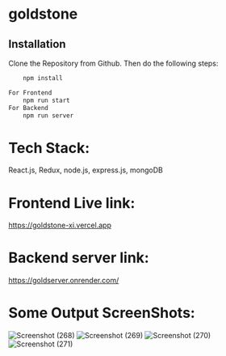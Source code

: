 # goldstone

## Installation

Clone the Repository from Github. Then do the following steps:

```bash
    npm install

For Frontend
    npm run start
For Backend    
    npm run server
```
# Tech Stack:
React.js, Redux, node.js, express.js, mongoDB

# Frontend Live link:
https://goldstone-xi.vercel.app
# Backend server link:
https://goldserver.onrender.com/

# Some Output ScreenShots:
![Screenshot (268)](https://github.com/Pushpendra-1697/goldstone/assets/104748364/3a8f4f0a-fe2a-4afd-9a95-029121259d2e)
![Screenshot (269)](https://github.com/Pushpendra-1697/goldstone/assets/104748364/7618ff09-5b4f-40db-9b5e-40e7b7d9a1f5)
![Screenshot (270)](https://github.com/Pushpendra-1697/goldstone/assets/104748364/5ef45b81-167c-4020-9836-fd814f57d6a3)
![Screenshot (271)](https://github.com/Pushpendra-1697/goldstone/assets/104748364/882bc10c-67b3-44dd-8d9c-0f3f362092d6)
